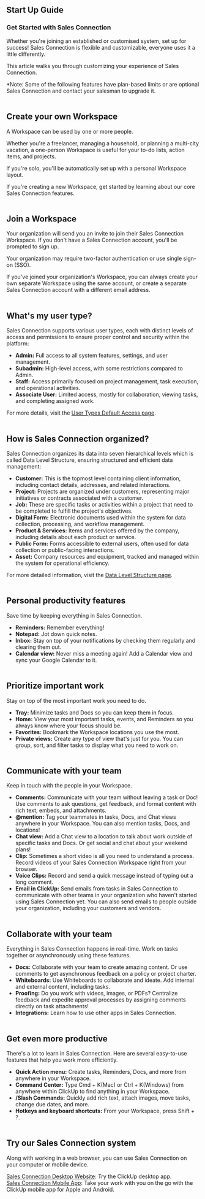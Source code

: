## Start Up Guide

### Get Started with Sales Connection

Whether you're joining an established or customised system, set up for success! Sales Connection is flexible and customizable, everyone uses it a little differently.<br>

This article walks you through customizing your experience of Sales Connection.<br>

*Note: Some of the following features have plan-based limits or are optional Sales Connection and contact your salesman to upgrade it.<br><br>


## Create your own Workspace

A Workspace can be used by one or more people.<br>

Whether you're a freelancer, managing a household, or planning a multi-city vacation, a one-person Workspace is useful for your to-do lists, action items, and projects.<br>

If you're solo, you'll be automatically set up with a personal Workspace layout.<br>

If you're creating a new Workspace, get started by learning about our core Sales Connection features.<br><br>


## Join a Workspace

Your organization will send you an invite to join their Sales Connection Workspace. If you don't have a Sales Connection account, you'll be prompted to sign up.<br>

Your organization may require two-factor authentication or use single sign-on (SSO).<br>

If you've joined your organization's Workspace, you can always create your own separate Workspace using the same account, or create a separate Sales Connection account with a different email address.<br><br>


## What's my user type?

Sales Connection supports various user types, each with distinct levels of access and permissions to ensure proper control and security within the platform:<br>

- **Admin:** Full access to all system features, settings, and user management.
- **Subadmin:** High-level access, with some restrictions compared to Admin.
- **Staff:** Access primarily focused on project management, task execution, and operational activities.
- **Associate User:** Limited access, mostly for collaboration, viewing tasks, and completing assigned work.<br>
  
For more details, visit the [User Types Default Access page](https://salesconnection.github.io/Sales-Connection-Support/User_Types_Default_Access.html).<br><br>


## How is Sales Connection organized?

Sales Connection organizes its data into seven hierarchical levels which is called Data Level Structure, ensuring structured and efficient data management:<br>

- **Customer:** This is the topmost level containing client information, including contact details, addresses, and related interactions.
- **Project:** Projects are organized under customers, representing major initiatives or contracts associated with a customer.
- **Job:** These are specific tasks or activities within a project that need to be completed to fulfill the project's objectives.
- **Digital Form:** Electronic documents used within the system for data collection, processing, and workflow management.
- **Product & Services:** Items and services offered by the company, including details about each product or service.
- **Public Form:** Forms accessible to external users, often used for data collection or public-facing interactions.
- **Asset:** Company resources and equipment, tracked and managed within the system for operational efficiency.<br>

For more detailed information, visit the [Data Level Structure page](https://salesconnection.github.io/Sales-Connection-Support/Data_Level_Structure.html).<br><br>


## Personal productivity features

Save time by keeping everything in Sales Connection.<br>

- **Reminders:** Remember everything!
- **Notepad:** Jot down quick notes.
- **Inbox:** Stay on top of your notifications by checking them regularly and clearing them out.
- **Calendar view:** Never miss a meeting again! Add a Calendar view and sync your Google Calendar to it.<br><br>


## Prioritize important work

Stay on top of the most important work you need to do.<br>

- **Tray:** Minimize tasks and Docs so you can keep them in focus.
- **Home:** View your most important tasks, events, and Reminders so you always know where your focus should be.
- **Favorites:** Bookmark the Workspace locations you use the most.
- **Private views:** Create any type of view that's just for you. You can group, sort, and filter tasks to display what you need to work on.<br><br>


## Communicate with your team

Keep in touch with the people in your Workspace.<br>

- **Comments:** Communicate with your team without leaving a task or Doc! Use comments to ask questions, get feedback, and format content with rich text, embeds, and attachments.
- **@mention:** Tag your teammates in tasks, Docs, and Chat views anywhere in your Workspace. You can also mention tasks, Docs, and locations!
- **Chat view:** Add a Chat view to a location to talk about work outside of specific tasks and Docs. Or get social and chat about your weekend plans!
- **Clip:** Sometimes a short video is all you need to understand a process. Record videos of your Sales Connection Workspace right from your browser.
- **Voice Clips:** Record and send a quick message instead of typing out a long comment.
- **Email in ClickUp:** Send emails from tasks in Sales Connection to communicate with other teams in your organization who haven't started using Sales Connection yet. You can also send emails to people outside your organization, including your customers and vendors.<br><br>


## Collaborate with your team

Everything in Sales Connection happens in real-time. Work on tasks together or asynchronously using these features.<br>

- **Docs:** Collaborate with your team to create amazing content. Or use comments to get asynchronous feedback on a policy or project charter.
- **Whiteboards:** Use Whiteboards to collaborate and ideate. Add internal and external content, including tasks.
- **Proofing:** Do you work with videos, images, or PDFs? Centralize feedback and expedite approval processes by assigning comments directly on task attachments!
- **Integrations:** Learn how to use other apps in Sales Connection.<br><br>


## Get even more productive

There's a lot to learn in Sales Connection. Here are several easy-to-use features that help you work more efficiently.<br>

- **Quick Action menu:** Create tasks, Reminders, Docs, and more from anywhere in your Workspace.
- **Command Center:** Type Cmd + K(Mac) or Ctrl + K(Windows) from anywhere within ClickUp to find anything in your Workspace.
- **/Slash Commands:** Quickly add rich text, attach images, move tasks, change due dates, and more.
- **Hotkeys and keyboard shortcuts:** From your Workspace, press Shift + ?.<br><br>


## Try our Sales Connection system

Along with working in a web browser, you can use Sales Connection on your computer or mobile device.<br>

[Sales Connection Desktop Website](https://salesconnection.my/): Try the ClickUp desktop app.<br>
[Sales Connection Mobile App](https://salesconnection.github.io/Sales-Connection-Support/Login.html#section2): Take your work with you on the go with the ClickUp mobile app for Apple and Android.<br><br>


<!-- [Link Text](https://salesconnection.github.io/Sales-Connection-Support/Start_Up_Guide.html) -->
